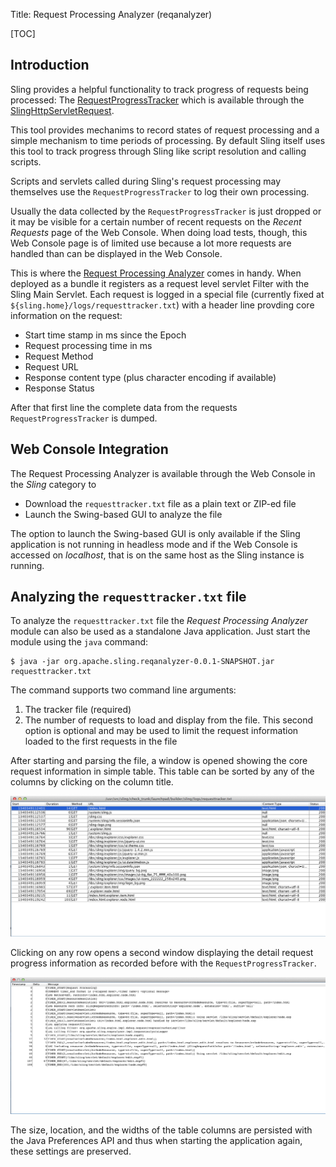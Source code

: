 Title: Request Processing Analyzer (reqanalyzer)

[TOC]


## Introduction

Sling provides a helpful functionality to track progress of requests
being processed: The [RequestProgressTracker](http://sling.apache.org/apidocs/sling6/org/apache/sling/api/request/RequestProgressTracker.html) which is available through the [SlingHttpServletRequest](http://sling.apache.org/apidocs/sling6/org/apache/sling/api/SlingHttpServletRequest.html#getRequestProgressTracker%28%29).

This tool provides mechanims to record states of request processing and a simple mechanism to time periods of processing. By default Sling itself uses this tool to track progress through Sling like script resolution and calling scripts.

Scripts and servlets called during Sling's request processing may themselves use the `RequestProgressTracker` to log their own processing.

Usually the data collected by the `RequestProgressTracker` is just dropped or it may be visible for a certain number of recent requests on the *Recent Requests* page of the Web Console. When doing load tests, though, this Web Console page is of limited use because a lot more requests are handled than can be displayed in the Web Console.

This is where the [Request Processing Analyzer](http://svn.apache.org/repos/asf/sling/trunk/contrib/extensions/reqanalyzer) comes in handy. When deployed as a bundle it registers as a request level servlet Filter with the Sling Main Servlet. Each request is logged in a special file (currently fixed at `${sling.home}/logs/requesttracker.txt`) with a header line provding core information on the request:

* Start time stamp in ms since the Epoch
* Request processing time in ms
* Request Method
* Request URL
* Response content type (plus character encoding if available)
* Response Status

After that first line the complete data from the requests `RequestProgressTracker` is dumped.

## Web Console Integration

The Request Processing Analyzer is available through the Web Console in the _Sling_ category to

* Download the `requesttracker.txt` file as a plain text or ZIP-ed file
* Launch the Swing-based GUI to analyze the file

The option to launch the Swing-based GUI is only available if the Sling application
is not running in headless mode and if the Web Console is accessed on _localhost_,
that is on the same host as the Sling instance is running.


## Analyzing the `requesttracker.txt` file

To analyze the `requesttracker.txt` file the *Request Processing Analyzer* module can also be used as a standalone Java application. Just start the module using the `java` command:

    $ java -jar org.apache.sling.reqanalyzer-0.0.1-SNAPSHOT.jar requesttracker.txt

The command supports two command line arguments:

1. The tracker file (required)
2. The number of requests to load and display from the file. This second option is optional and may be used to limit the request information loaded to the first requests in the file

After starting and parsing the file, a window is opened showing the core request information in simple table. This table can be sorted by any of the columns by clicking on the column title.

![Recorded Requests](requesttracker.png)

Clicking on any row opens a second window displaying the detail request progress information as recorded before with the `RequestProgressTracker`.

![Details of a recorded Request](requesttracker-details.png)

The size, location, and the widths of the table columns are persisted with the Java Preferences API and thus when starting the application again, these settings are preserved.